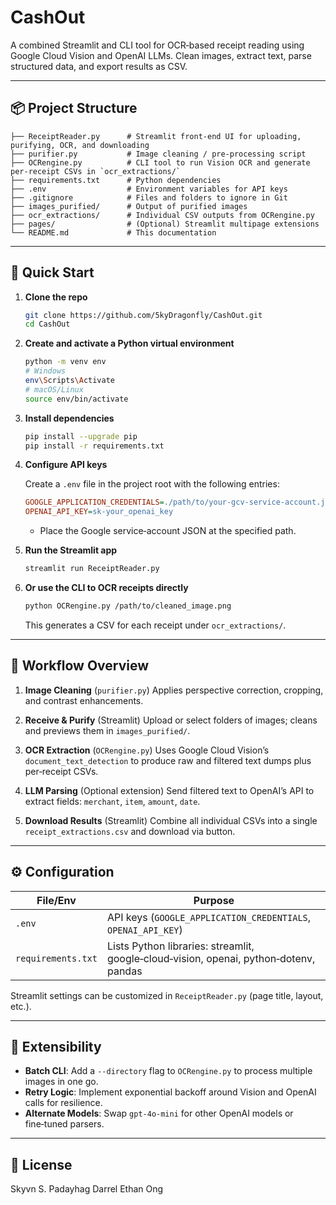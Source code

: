 # CashOut

A combined Streamlit and CLI tool for OCR‑based receipt reading using Google Cloud Vision and OpenAI LLMs. Clean images, extract text, parse structured data, and export results as CSV.

---

## 📦 Project Structure

```text
├── ReceiptReader.py      # Streamlit front‑end UI for uploading, purifying, OCR, and downloading
├── purifier.py           # Image cleaning / pre‑processing script
├── OCRengine.py          # CLI tool to run Vision OCR and generate per‑receipt CSVs in `ocr_extractions/`
├── requirements.txt      # Python dependencies
├── .env                  # Environment variables for API keys
├── .gitignore            # Files and folders to ignore in Git
├── images_purified/      # Output of purified images
├── ocr_extractions/      # Individual CSV outputs from OCRengine.py
├── pages/                # (Optional) Streamlit multipage extensions
└── README.md             # This documentation
```

---

## 🚀 Quick Start

1. **Clone the repo**

   ```bash
   git clone https://github.com/5kyDragonfly/CashOut.git
   cd CashOut
   ```

2. **Create and activate a Python virtual environment**

   ```bash
   python -m venv env
   # Windows
   env\Scripts\Activate
   # macOS/Linux
   source env/bin/activate
   ```

3. **Install dependencies**

   ```bash
   pip install --upgrade pip
   pip install -r requirements.txt
   ```

4. **Configure API keys**

   Create a `.env` file in the project root with the following entries:

   ```ini
   GOOGLE_APPLICATION_CREDENTIALS=./path/to/your‑gcv‑service‑account.json
   OPENAI_API_KEY=sk‑your_openai_key
   ```

   * Place the Google service‐account JSON at the specified path.

5. **Run the Streamlit app**

   ```bash
   streamlit run ReceiptReader.py
   ```

6. **Or use the CLI to OCR receipts directly**

   ```bash
   python OCRengine.py /path/to/cleaned_image.png
   ```

   This generates a CSV for each receipt under `ocr_extractions/`.

---

## 📝 Workflow Overview

1. **Image Cleaning** (`purifier.py`)
   Applies perspective correction, cropping, and contrast enhancements.

2. **Receive & Purify** (Streamlit)
   Upload or select folders of images; cleans and previews them in `images_purified/`.

3. **OCR Extraction** (`OCRengine.py`)
   Uses Google Cloud Vision’s `document_text_detection` to produce raw and filtered text dumps plus per‑receipt CSVs.

4. **LLM Parsing** (Optional extension)
   Send filtered text to OpenAI’s API to extract fields: `merchant`, `item`, `amount`, `date`.

5. **Download Results** (Streamlit)
   Combine all individual CSVs into a single `receipt_extractions.csv` and download via button.

---

## ⚙️ Configuration

| File/Env           | Purpose                                                                               |
| ------------------ | ------------------------------------------------------------------------------------- |
| `.env`             | API keys (`GOOGLE_APPLICATION_CREDENTIALS`, `OPENAI_API_KEY`)                         |
| `requirements.txt` | Lists Python libraries: streamlit, google‑cloud‑vision, openai, python‑dotenv, pandas |

Streamlit settings can be customized in `ReceiptReader.py` (page title, layout, etc.).

---

## 🔄 Extensibility

* **Batch CLI**: Add a `--directory` flag to `OCRengine.py` to process multiple images in one go.
* **Retry Logic**: Implement exponential backoff around Vision and OpenAI calls for resilience.
* **Alternate Models**: Swap `gpt‑4o‑mini` for other OpenAI models or fine‑tuned parsers.

---

## 📝 License

Skyvn S. Padayhag
Darrel Ethan Ong
